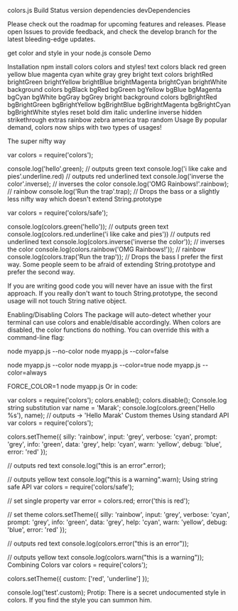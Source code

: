 colors.js
Build Status version dependencies devDependencies

Please check out the roadmap for upcoming features and releases. Please open Issues to provide feedback, and check the develop branch for the latest bleeding-edge updates.

get color and style in your node.js console
Demo

Installation
npm install colors
colors and styles!
text colors
black
red
green
yellow
blue
magenta
cyan
white
gray
grey
bright text colors
brightRed
brightGreen
brightYellow
brightBlue
brightMagenta
brightCyan
brightWhite
background colors
bgBlack
bgRed
bgGreen
bgYellow
bgBlue
bgMagenta
bgCyan
bgWhite
bgGray
bgGrey
bright background colors
bgBrightRed
bgBrightGreen
bgBrightYellow
bgBrightBlue
bgBrightMagenta
bgBrightCyan
bgBrightWhite
styles
reset
bold
dim
italic
underline
inverse
hidden
strikethrough
extras
rainbow
zebra
america
trap
random
Usage
By popular demand, colors now ships with two types of usages!

The super nifty way

var colors = require('colors');

console.log('hello'.green); // outputs green text
console.log('i like cake and pies'.underline.red) // outputs red underlined text
console.log('inverse the color'.inverse); // inverses the color
console.log('OMG Rainbows!'.rainbow); // rainbow
console.log('Run the trap'.trap); // Drops the bass
or a slightly less nifty way which doesn't extend String.prototype

var colors = require('colors/safe');

console.log(colors.green('hello')); // outputs green text
console.log(colors.red.underline('i like cake and pies')) // outputs red underlined text
console.log(colors.inverse('inverse the color')); // inverses the color
console.log(colors.rainbow('OMG Rainbows!')); // rainbow
console.log(colors.trap('Run the trap')); // Drops the bass
I prefer the first way. Some people seem to be afraid of extending String.prototype and prefer the second way.

If you are writing good code you will never have an issue with the first approach. If you really don't want to touch String.prototype, the second usage will not touch String native object.

Enabling/Disabling Colors
The package will auto-detect whether your terminal can use colors and enable/disable accordingly. When colors are disabled, the color functions do nothing. You can override this with a command-line flag:

node myapp.js --no-color
node myapp.js --color=false

node myapp.js --color
node myapp.js --color=true
node myapp.js --color=always

FORCE_COLOR=1 node myapp.js
Or in code:

var colors = require('colors');
colors.enable();
colors.disable();
Console.log string substitution
var name = 'Marak';
console.log(colors.green('Hello %s'), name);
// outputs -> 'Hello Marak'
Custom themes
Using standard API
var colors = require('colors');

colors.setTheme({
  silly: 'rainbow',
  input: 'grey',
  verbose: 'cyan',
  prompt: 'grey',
  info: 'green',
  data: 'grey',
  help: 'cyan',
  warn: 'yellow',
  debug: 'blue',
  error: 'red'
});

// outputs red text
console.log("this is an error".error);

// outputs yellow text
console.log("this is a warning".warn);
Using string safe API
var colors = require('colors/safe');

// set single property
var error = colors.red;
error('this is red');

// set theme
colors.setTheme({
  silly: 'rainbow',
  input: 'grey',
  verbose: 'cyan',
  prompt: 'grey',
  info: 'green',
  data: 'grey',
  help: 'cyan',
  warn: 'yellow',
  debug: 'blue',
  error: 'red'
});

// outputs red text
console.log(colors.error("this is an error"));

// outputs yellow text
console.log(colors.warn("this is a warning"));
Combining Colors
var colors = require('colors');

colors.setTheme({
  custom: ['red', 'underline']
});

console.log('test'.custom);
Protip: There is a secret undocumented style in colors. If you find the style you can summon him.